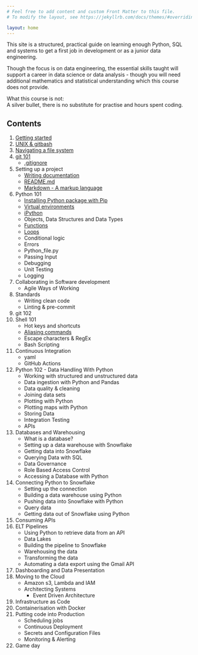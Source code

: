 ```yaml
---
# Feel free to add content and custom Front Matter to this file.
# To modify the layout, see https://jekyllrb.com/docs/themes/#overriding-theme-defaults

layout: home
---
```

This site is a structured, practical guide on learning enough Python, SQL and systems to get a first job in development or as a junior data engineering.

Though the focus is on data engineering, the essential skills taught will support a career in data science or data analysis - though you will need additional mathematics and statistical understanding which this course does not provide.


What this course is not:  
A silver bullet, there is no substitute for practise and hours spent coding.


## Contents
1. [Getting started](100/getting-started.md)
1. [UNIX & gitbash](100/intro-to-unix-and-gitbash.md)
1. [Navigating a file system](100/navigating-a-file-system.md)
1. [git 101](git/101.md)
    - [.gitignore](git/gitignore.md)
1. Setting up a project
    - [Writing documentation](writing-documentation/writing-documentation.md)
    - [README.md](writing-documentation/README.md)
    - [Markdown - A markup language](writing-documentation/Markdown.md)
1. Python 101
    - [Installing Python package with Pip](python/pip-the-package-manager.md)
    - [Virtual environments](python/virtual-environments.md)
    - [iPython](python/ipython.md)
    - Objects, Data Structures and Data Types
    - [Functions](python/functions.md)
    - [Loops](python/loops.md)
    - Conditional logic
    - Errors
    - Python_file.py
    - Passing Input
    - Debugging
    - Unit Testing
    - Logging
1. Collaborating in Software development
    - Agile Ways of Working
1. Standards
    - Writing clean code
    - Linting & pre-commit
1. git 102
1. Shell 101
    - Hot keys and shortcuts
    - [Aliasing commands](shell/aliasing.md)
    - Escape characters & RegEx
    - Bash Scripting
1. Continuous Integration
    - yaml
    - GitHub Actions
1. Python 102 - Data Handling With Python
    - Working with structured and unstructured data
    - Data ingestion with Python and Pandas
    - Data quality & cleaning
    - Joining data sets
    - Plotting with Python
    - Plotting maps with Python
    - Storing Data
    - Integration Testing
    - APIs
1. Databases and Warehousing
    - What is a database?
    - Setting up a data warehouse with Snowflake
    - Getting data into Snowflake
    - Querying Data with SQL
    - Data Governance
    - Role Based Access Control
    - Accessing a Database with Python
1. Connecting Python to Snowflake
    - Setting up the connection
    - Building a data warehouse using Python
    - Pushing data into Snowflake with Python
    - Query data
    - Getting data out of Snowflake using Python
1. Consuming APIs
1. ELT Pipelines
    - Using Python to retrieve data from an API
    - Data Lakes
    - Building the pipeline to Snowflake
    - Warehousing the data
    - Transforming the data
    - Automating a data export using the Gmail API
1. Dashboarding and Data Presentation
1. Moving to the Cloud
    - Amazon s3, Lambda and IAM
    - Architecting Systems
        - Event Driven Architecture
1. Infrastructure as Code
1. Containerisation with Docker
1. Putting code into Production
    - Scheduling jobs
    - Continuous Deployment
    - Secrets and Configuration Files
    - Monitoring & Alerting
1. Game day
